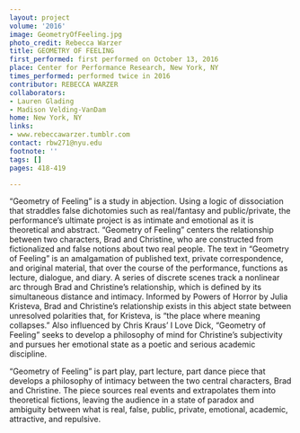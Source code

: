 ```yaml
---
layout: project
volume: '2016'
image: GeometryOfFeeling.jpg
photo_credit: Rebecca Warzer
title: GEOMETRY OF FEELING
first_performed: first performed on October 13, 2016
place: Center for Performance Research, New York, NY
times_performed: performed twice in 2016
contributor: REBECCA WARZER
collaborators:
- Lauren Glading
- Madison Velding-VanDam
home: New York, NY
links:
- www.rebeccawarzer.tumblr.com
contact: rbw271@nyu.edu
footnote: ''
tags: []
pages: 418-419

---
```


“Geometry of Feeling” is a study in abjection. Using a logic of dissociation that straddles false dichotomies such as real/fantasy and public/private, the performance’s ultimate project is as intimate and emotional as it is theoretical and abstract. “Geometry of Feeling” centers the relationship between two characters, Brad and Christine, who are constructed from fictionalized and false notions about two real people. The text in “Geometry of Feeling” is an amalgamation of published text, private correspondence, and original material, that over the course of the performance, functions as lecture, dialogue, and diary. A series of discrete scenes track a nonlinear arc through Brad and Christine’s relationship, which is defined by its simultaneous distance and intimacy. Informed by Powers of Horror by Julia Kristeva, Brad and Christine’s relationship exists in this abject state between unresolved polarities that, for Kristeva, is “the place where meaning collapses.” Also influenced by Chris Kraus’ I Love Dick, “Geometry of Feeling” seeks to develop a philosophy of mind for Christine’s subjectivity and pursues her emotional state as a poetic and serious academic discipline.

“Geometry of Feeling” is part play, part lecture, part dance piece that develops a philosophy of intimacy between the two central characters, Brad and Christine. The piece sources real events and extrapolates them into theoretical fictions, leaving the audience in a state of paradox and ambiguity between what is real, false, public, private, emotional, academic, attractive, and repulsive.
